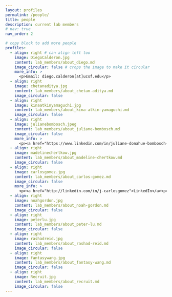 ```yaml
---
layout: profiles
permalink: /people/
title: people
description: current lab members
# nav: true
nav_order: 2

# copy block to add more people
profiles:
  - align: right # can align left too
    image: DiegoCalderon.jpg
    content: lab_members/about_diego.md
    image_circular: false # crops the image to make it circular
    more_info: >
      <p>Email: diego.calderon[at]ucsf.edu</p>
  - align: right
    image: chetanaditya.jpg
    content: lab_members/about_chetan-aditya.md
    image_circular: false
  - align: right
    image: kinaatkinyamaguchi.jpg
    content: lab_members/about_kina-atkin-yamaguchi.md
    image_circular: false
  - align: right
    image: julianebombosch.jpeg
    content: lab_members/about_juliane-bombosch.md
    image_circular: false
    more_info: >
      <p><a href="https://www.linkedin.com/in/juliane-donahue-bombosch-2020/">LinkedIn</a><p>
  - align: right
    image: madelinechertkow.jpg
    content: lab_members/about_madeline-chertkow.md
    image_circular: false
  - align: right
    image: carlosgomez.jpg
    content: lab_members/about_carlos-gomez.md
    image_circular: false
    more_info: >
      <p><a href="http://linkedin.com/in/j-carlosgomez">LinkedIn</a><p>
  - align: right
    image: noahgordon.jpg
    content: lab_members/about_noah-gordon.md
    image_circular: false
  - align: right
    image: peterlu.jpg
    content: lab_members/about_peter-lu.md
    image_circular: false
  - align: right
    image: rashadreid.jpg
    content: lab_members/about_rashad-reid.md
    image_circular: false
  - align: right
    image: fantasywang.jpg
    content: lab_members/about_fantasy-wang.md
    image_circular: false
  - align: right
    image: Recruit.jpg
    content: lab_members/about_recruit.md
    image_circular: false
---
```

